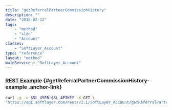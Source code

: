 ```yaml
---
title: "getReferralPartnerCommissionHistory"
description: ""
date: "2018-02-12"
tags:
    - "method"
    - "sldn"
    - "Account"
classes:
    - "SoftLayer_Account"
type: "reference"
layout: "method"
mainService : "SoftLayer_Account"
---
```


### [REST Example](#getReferralPartnerCommissionHistory-example) <a href="/article/rest/"><i class="fas fa-question"></i></a> {#getReferralPartnerCommissionHistory-example .anchor-link} 
```bash
curl -g -u $SL_USER:$SL_APIKEY -X GET \
'https://api.softlayer.com/rest/v3.1/SoftLayer_Account/getReferralPartnerCommissionHistory'
```
